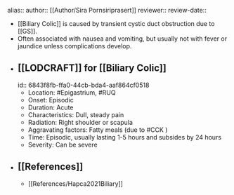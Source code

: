 alias::
author:: [[Author/Sira Pornsiriprasert]] 
reviewer::
review-date::

- [[Biliary Colic]] is caused by transient cystic duct obstruction due to [[GS]].
- Often associated with nausea and vomiting, but usually not with fever or jaundice unless complications develop.
- ## [[LODCRAFT]] for [[Biliary Colic]]
  id:: 6843f8fb-ffa0-44cb-bda4-aaf864cf0518
	- Location: #Epigastrium, #RUQ
	- Onset: Episodic
	- Duration: Acute
	- Characteristics: Dull, steady pain
	- Radiation: Right shoulder or scapula
	- Aggravating factors: Fatty meals (due to #CCK )
	- Time: Episodic, usually lasting 1-5 hours and subsides by 24 hours
	- Severity: Can be severe
- ## [[References]]
	- [[References/Hapca2021Biliary]]